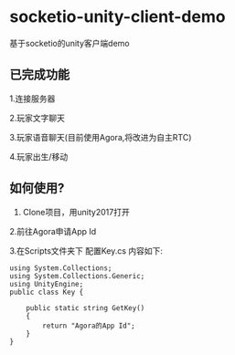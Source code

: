 # socketio-unity-client-demo
基于socketio的unity客户端demo

## 已完成功能 ##

1.连接服务器

2.玩家文字聊天

3.玩家语音聊天(目前使用Agora,将改进为自主RTC)

4.玩家出生/移动

## 如何使用? ##

1. Clone项目，用unity2017打开

2.前往Agora申请App Id

3.在Scripts文件夹下 配置Key.cs 内容如下:

```
using System.Collections;
using System.Collections.Generic;
using UnityEngine;
public class Key {

    public static string GetKey()
    {
        return "Agora的App Id";
    }
}

```
